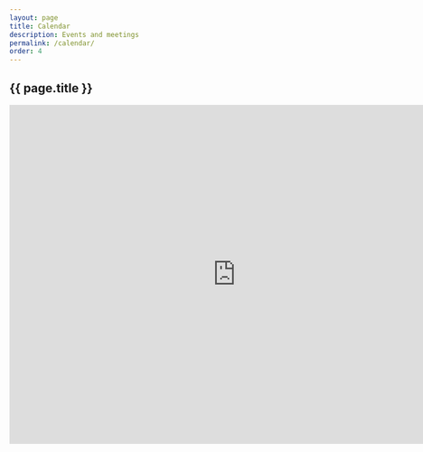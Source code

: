 ```yaml
---
layout: page
title: Calendar
description: Events and meetings
permalink: /calendar/
order: 4
---
```


<section id="contact">
     <div class="container">
       <div class="row">
         <div class="col-md-12">
           <div class="title-area">
              <h2 class="title">{{ page.title }}</h2>
              <span class="line"></span>
                <iframe src="https://calendar.google.com/calendar/embed?showTitle=0&amp;showTabs=0&amp;showCalendars=0&amp;height=600&amp;wkst=1&amp;bgcolor=%23FFFFFF&amp;src=ig8ap1u67tkqvlh8hejhfdkjek%40group.calendar.google.com&amp;color=%232952A3&amp;ctz=Europe%2FLondon" style="border-width:0" width="800" height="600" frameborder="0" scrolling="no"></iframe>
                </div>
        </div>
        </div>
    </div>
</section>

